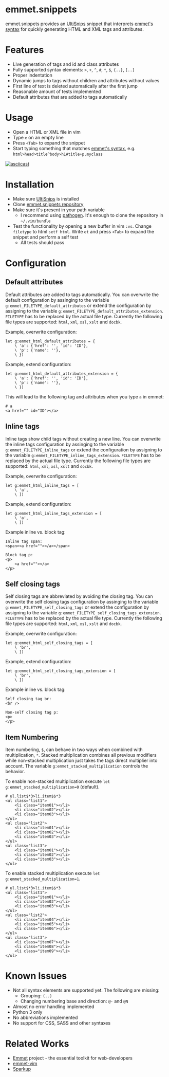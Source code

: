 # emmet.snippets

emmet.snippets provides an [UltiSnips](https://github.com/SirVer/ultisnips)
snippet that interprets [emmet's syntax](http://docs.emmet.io/abbreviations/syntax/)
for quickly generating HTML and XML tags and attributes.

# Features

* Live generation of tags and id and class attributes
* Fully supported syntax elements: `>`, `+`, `^`, `#`, `*`, `$`, `{..}`, `[..]`
* Proper indentation
* Dynamic jumps to tags without children and attributes without values
* First line of text is deleted automatically after the first jump
* Reasonable amount of tests implemented
* Default attributes that are added to tags automatically

# Usage

* Open a HTML or XML file in vim
* Type `e` on an empty line
* Press `<Tab>` to expand the snippet
* Start typing something that matches [emmet's
  syntax](http://docs.emmet.io/abbreviations/syntax/), e.g.
  `html>head>title^body>h1#title+p.myclass`

[![asciicast](https://asciinema.org/a/81977.png)](https://asciinema.org/a/81977)

# Installation

* Make sure [UltiSnips](https://github.com/SirVer/ultisnips) is installed
* Clone [emmet.snippets repository](https://github.com/jceb/emmet.snippets)
* Make sure it's present in your path variable
  * I recommend using [pathogen](https://github.com/tpope/vim-pathogen).  It's
    enough to clone the repository in `~/.vim/bundle`
* Test the functionality by opening a new buffer in vim `:vs`.  Change
  `filetype` to html `setf html`.  Write `et` and press `<Tab>` to expand the
  snippet and perform a self test
  * All tests should pass

# Configuration

## Default attributes

Default attributes are added to tags automatically.  You can overwrite the
default configuration by assinging to the variable
`g:emmet_FILETYPE_default_attributes` or extend the configuration by assigning
to the variable `g:emmet_FILETYPE_default_attributes_extension`.  `FILETYPE` has
to be replaced by the actual file type.  Currently the following file types are
supported: `html`, `xml`, `xsl`, `xslt` and `docbk`.

Example, overwrite configuration:
```
let g:emmet_html_default_attributes = {
	\ 'a': {'href': '', 'id': 'ID'},
	\ 'p': {'name': ''},
	\ })
```

Example, extend configuration:
```
let g:emmet_html_default_attributes_extension = {
	\ 'a': {'href': '', 'id': 'ID'},
	\ 'p': {'name': ''},
	\ })
```

This will lead to the following tag and attributes when you type `a` in emmet:
```
# a
<a href="" id="ID"></a>
```

## Inline tags

Inline tags show child tags without creating a new line.  You can overwrite the
inline tags configuration by assinging to the variable
`g:emmet_FILETYPE_inline_tags` or extend the configuration by assigning to the
variable `g:emmet_FILETYPE_inline_tags_extension`.  `FILETYPE` has to be
replaced by the actual file type.  Currently the following file types are
supported: `html`, `xml`, `xsl`, `xslt` and `docbk`.

Example, overwrite configuration:
```
let g:emmet_html_inline_tags = [
	\ 'a',
	\ ])
```

Example, extend configuration:
```
let g:emmet_html_inline_tags_extension = [
	\ 'a',
	\ ])
```

Example inline vs. block tag:
```
Inline tag span:
<span><a href=""></a></span>

Block tag p:
<p>
    <a href=""></a>
</p>
```

## Self closing tags

Self closing tags are abbreviated by avoiding the closing tag.  You can
overwrite the self closing tags configuration by assinging to the variable
`g:emmet_FILETYPE_self_closing_tags` or extend the configuration by assigning to
the variable `g:emmet_FILETYPE_self_closing_tags_extension`.  `FILETYPE` has to
be replaced by the actual file type.  Currently the following file types are
supported: `html`, `xml`, `xsl`, `xslt` and `docbk`.

Example, overwrite configuration:
```
let g:emmet_html_self_closing_tags = [
	\ 'br',
	\ ])
```

Example, extend configuration:
```
let g:emmet_html_self_closing_tags_extension = [
	\ 'br',
	\ ])
```

Example inline vs. block tag:
```
Self closing tag br:
<br />

Non-self closing tag p:
<p>
</p>
```

## Item Numbering

Item numbering, `$`, can behave in two ways when combined with multiplication,
`*`.  Stacked multiplication combines all previous modifiers while non-stacked
multiplication just takes the tags direct multiplier into account.  The variable
`g:emmet_stacked_multiplication` controls the behavior.

To enable non-stacked multiplication execute `let
g:emmet_stacked_multiplication=0` (default).
```
# ul.list$*3>li.item$$*3
<ul class="list1">
    <li class="item01"></li>
    <li class="item02"></li>
    <li class="item03"></li>
</ul>
<ul class="list2">
    <li class="item01"></li>
    <li class="item02"></li>
    <li class="item03"></li>
</ul>
<ul class="list3">
    <li class="item01"></li>
    <li class="item02"></li>
    <li class="item03"></li>
</ul>
```

To enable stacked multiplication execute `let g:emmet_stacked_multiplication=1`.
```
# ul.list$*3>li.item$$*3
<ul class="list1">
    <li class="item01"></li>
    <li class="item02"></li>
    <li class="item03"></li>
</ul>
<ul class="list2">
    <li class="item04"></li>
    <li class="item05"></li>
    <li class="item06"></li>
</ul>
<ul class="list3">
    <li class="item07"></li>
    <li class="item08"></li>
    <li class="item09"></li>
</ul>
```

# Known Issues

* Not all syntax elements are supported yet.  The following are missing:
  * Grouping: `(..)`
  * Changing numbering base and direction: `@-` and `@N`
* Almost no error handling implemented
* Python 3 only
* No abbreviations implemented
* No support for CSS, SASS and other syntaxes

# Related Works

* [Emmet](http://emmet.io/) project - the essential toolkit for web-developers
* [emmet-vim](https://github.com/mattn/emmet-vim)
* [Sparkup](https://github.com/rstacruz/sparkup)
